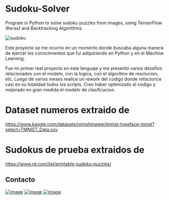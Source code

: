 # Sudoku-Solver
Program in Python to solve sudoku puzzles from images, using TensorFlow (Keras) and Backtracking Algorithms.

![sudoku](https://user-images.githubusercontent.com/114876710/227323107-eed94efb-6064-4e63-82fa-ba9311e46b9a.jpg)

Este proyecto se me ocurrio en un momento donde buscaba alguna manera de ejercer los conocimientos que fui adquiriendo en Python y en el Machine Learning.

Fue mi primer real proyecto en este lenguaje y me presentó varios desafios relacionados con el modelo, con la logica, con el algoritmo de resolucion, etc.
Luego de varios meses realice un rework del codigo donde refactorice casi en su totalidad todos los scripts. Creo haber optimizado el codigo y mejorado en gran medida el modelo de clasificacion.

# Dataset numeros extraido de 
https://www.kaggle.com/datasets/nimishmagre/tmnist-typeface-mnist?select=TMNIST_Data.csv

# Sudokus de prueba extraidos de
https://www.rd.com/list/printable-sudoku-puzzles/

## Contacto
[![image](https://camo.githubusercontent.com/c873e86c083c071c7fd068a17ab549b763fad7088681d6d831f68b32a4305b3a/68747470733a2f2f696d672e736869656c64732e696f2f62616467652f776562736974652d3030303030303f7374796c653d666f722d7468652d6261646765266c6f676f3d41626f75742e6d65266c6f676f436f6c6f723d7768697465)](https://julianprieto21.github.io/Portfolio-Website/)
[![image](https://camo.githubusercontent.com/a80d00f23720d0bc9f55481cfcd77ab79e141606829cf16ec43f8cacc7741e46/68747470733a2f2f696d672e736869656c64732e696f2f62616467652f4c696e6b6564496e2d3030373742353f7374796c653d666f722d7468652d6261646765266c6f676f3d6c696e6b6564696e266c6f676f436f6c6f723d7768697465)](https://www.linkedin.com/in/julian-prieto-809397253/)
[![image](https://camo.githubusercontent.com/571384769c09e0c66b45e39b5be70f68f552db3e2b2311bc2064f0d4a9f5983b/68747470733a2f2f696d672e736869656c64732e696f2f62616467652f476d61696c2d4431343833363f7374796c653d666f722d7468652d6261646765266c6f676f3d676d61696c266c6f676f436f6c6f723d7768697465)](mailto:prietojulian2003@gmail.com)
